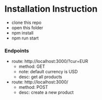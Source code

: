 # Installation Instruction
- clone this repo
- open this folder
- npm install
- npm run start

### Endpoints
- route: http://localhost:3000/?cur=EUR 
  * method: GET
  * note: default currency is USD
  * desc: get all products
- route: http://localhost:3000/ 
  * method: POST
  * desc: create a new product